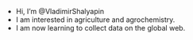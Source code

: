 - Hi, I’m @VladimirShalyapin
- I am interested in agriculture and agrochemistry.
- I am now learning to collect data on the global web.
